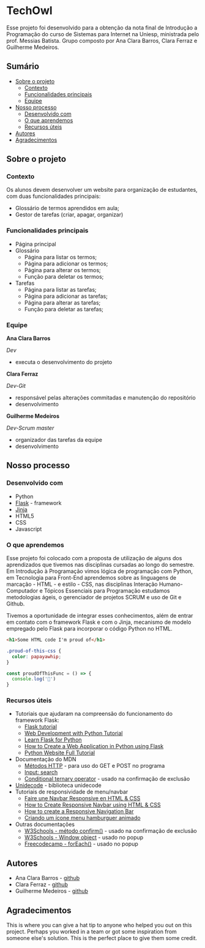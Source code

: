 # TechOwl

Esse projeto foi desenvolvido para a obtenção da nota final de Introdução a Programação do curso de Sistemas para Internet na Uniesp, ministrada pelo prof. Messias Batista. Grupo composto por Ana Clara Barros, Clara Ferraz e Guilherme Medeiros.

## Sumário

- [Sobre o projeto](#sobre-o-projeto)
  - [Contexto](#contexto)
  - [Funcionalidades principais](#funcionalidades-principais)
  - [Equipe](#equipe)
- [Nosso processo](#nosso-processo)
  - [Desenvolvido com](#desenvolvido-com)
  - [O que aprendemos](#o-que-aprendemos)
  - [Recursos úteis](#recursos-úteis)
- [Autores](#autores)
- [Agradecimentos](#agradecimentos)

## Sobre o projeto

### Contexto

Os alunos devem desenvolver um website para organização de estudantes, com duas funcionalidades principais:

- Glossário de termos aprendidos em aula;
- Gestor de tarefas (criar, apagar, organizar)

### Funcionalidades principais

- Página principal
- Glossário
  - Página para listar os termos;
  - Página para adicionar os termos;
  - Página para alterar os termos;
  - Função para deletar os termos;
- Tarefas
  - Página para listar as tarefas;
  - Página para adicionar as tarefas;
  - Página para alterar as tarefas;
  - Função para deletar as tarefas;

### Equipe

**Ana Clara Barros**

*Dev*
* executa o desenvolvimento do projeto

**Clara Ferraz**

*Dev-Git*
* responsável pelas alterações commitadas e manutenção do repositório
* desenvolvimento

**Guilherme Medeiros**

*Dev-Scrum master*
* organizador das tarefas da equipe
* desenvolvimento

## Nosso processo

### Desenvolvido com

- Python
- [Flask](https://flask.palletsprojects.com/en/3.0.x/) - framework
- [Jinja](https://jinja.palletsprojects.com/en/3.1.x/)
- HTML5
- CSS
- Javascript

### O que aprendemos

Esse projeto foi colocado com a proposta de utilização de alguns dos aprendizados que tivemos nas disciplinas cursadas ao longo do semestre. Em Introdução à Programação vimos lógica de programação com Python, em Tecnologia para Front-End aprendemos sobre as linguagens de marcação - HTML - e estilo - CSS, nas disciplinas Interação Humano-Computador e Tópicos Essenciais para Programação estudamos metodologias ágeis, o gerenciador de projetos SCRUM e uso de Git e Github.

Tivemos a oportunidade de integrar esses conhecimentos, além de entrar em contato com o framework Flask e com o Jinja, mecanismo de modelo empregado pelo Flask para incorporar o código Python no HTML.

```html
<h1>Some HTML code I'm proud of</h1>
```
```css
.proud-of-this-css {
  color: papayawhip;
}
```
```js
const proudOfThisFunc = () => {
  console.log('🎉')
}
```

### Recursos úteis

- Tutoriais que ajudaram na compreensão do funcionamento do framework Flask:
    - [Flask tutorial](https://www.youtube.com/watch?v=mqhxxeeTbu0&list=PLzMcBGfZo4-n4vJJybUVV3Un_NFS5EOgX)
    - [Web Development with Python Tutorial](https://www.youtube.com/watch?v=yBDHkveJUf4&t=11741s)
    - [Learn Flask for Python](https://www.youtube.com/watch?v=Z1RJmh_OqeA&t=408s)
    - [How to Create a Web Application in Python using Flask](https://www.youtube.com/watch?v=jQjjqEjZK58)
    - [Python Website Full Tutorial](https://www.youtube.com/watch?v=dam0GPOAvVI&t=3s)
- Documentação do MDN
    - [Métodos HTTP](https://developer.mozilla.org/pt-BR/docs/Web/HTTP/Methods) - para uso do GET e POST no programa
    - [Input: search](https://developer.mozilla.org/en-US/docs/Web/HTML/Element/input/search)
    - [Conditional ternary operator](https://developer.mozilla.org/en-US/docs/Web/JavaScript/Reference/Operators/Conditional_operator) - usado na confirmação de exclusão
- [Unidecode](https://pypi.org/project/Unidecode/) - biblioteca unidecode
- Tutoriais de responsividade de menu/navbar
    - [Faire une Navbar Responsive en HTML & CSS](https://www.youtube.com/watch?v=HQopEEurQYE)
    - [How to Create Responsive Navbar using HTML & CSS](https://www.youtube.com/watch?v=yE9DLIoDwCg&t=751s)
    - [How to create a Responsive Navigation Bar](https://www.youtube.com/watch?v=U8smiWQ8Seg)
    - [Criando um ícone menu hamburguer animado](https://www.youtube.com/watch?v=IGz4BI-aO_8)
- Outras documentações
    - [W3Schools - método confirm()](https://www.w3schools.com/jsref/met_win_confirm.asp) - usado na confirmação de exclusão
    - [W3Schools - Window object](https://www.w3schools.com/jsref/obj_window.asp) - usado no popup
    - [Freecodecamp - forEach()](https://www.freecodecamp.org/portuguese/news/foreach-em-javascript-como-percorrer-um-array-em-js/) - usado no popup

## Autores

- Ana Clara Barros - [github](https://github.com/banaclara)
- Clara Ferraz - [github](https://github.com/claraferraz)
- Guilherme Medeiros - [github](https://github.com/guimferreira)

## Agradecimentos

This is where you can give a hat tip to anyone who helped you out on this project. Perhaps you worked in a team or got some inspiration from someone else's solution. This is the perfect place to give them some credit.
